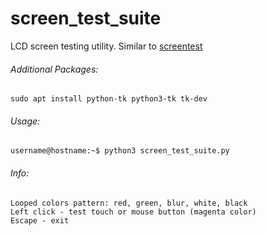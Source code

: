 # screen_test_suite

LCD screen testing utility. Similar to [screentest](https://packages.debian.org/sid/screentest)

###### Additional Packages:
```
sudo apt install python-tk python3-tk tk-dev
```

###### Usage:
```
username@hostname:~$ python3 screen_test_suite.py
```

###### Info:
```
Looped colors pattern: red, green, blur, white, black
Left click - test touch or mouse button (magenta color)
Escape - exit
```
